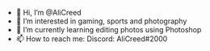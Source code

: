 - 👋 Hi, I’m @AliCreed
- 👀 I’m interested in gaming, sports and photography
- 🌱 I’m currently learning editing photos using Photoshop
- 📫 How to reach me: Discord: AliCreed#2000

<!---
AliCreed/AliCreed is a ✨ special ✨ repository because its `README.md` (this file) appears on your GitHub profile.
You can click the Preview link to take a look at your changes.
--->
